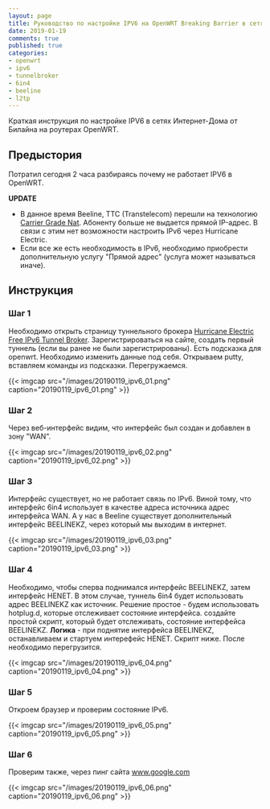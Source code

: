 ```yaml
---
layout: page
title: Руководство по настройке IPV6 на OpenWRT Breaking Barrier в сетях Интернет-Дома от Beeline  
date: 2019-01-19
comments: true
published: true
categories:
- openwrt
- ipv6
- tunnelbroker
- 6in4
- beeline
- l2tp
---
```


Краткая инструкция по настройке IPV6 в сетях Интернет-Дома от Билайна на роутерах OpenWRT.<!--more-->
 
## Предыстория

Потратил сегодня 2 часа разбираясь почему не работает IPV6 в OpenWRT.

**UPDATE**
* В данное время Beeline, TTC (Transtelecom) перешли на технологию [Carrier Grade Nat](https://en.wikipedia.org/wiki/Carrier-grade_NAT). Абоненту больше не выдается прямой IP-адрес. В связи с этим нет возможности настроить IPv6 через Hurricane Electric.
* Если все же есть необходимость в IPv6, необходимо приобрести дополнительную услугу "Прямой адрес" (услуга может называться иначе).
 
## Инструкция

### Шаг 1

Необходимо открыть страницу туннельного брокера [Hurricane Electric Free IPv6 Tunnel Broker](https://www.tunnelbroker.net/). 
Зарегистрироваться на сайте, создать первый туннель (если вы ранее не были зарегистрированы). Есть подсказка для openwrt.
Необходимо изменить данные под себя. Открываем putty, вставляем команды из подсказки. Перегружаемся.

{{< imgcap src="/images/20190119_ipv6_01.png" caption="20190119_ipv6_01.png" >}}


### Шаг 2

Через веб-интерфейс видим, что интерфейс был создан и добавлен в зону "WAN".

{{< imgcap src="/images/20190119_ipv6_02.png" caption="20190119_ipv6_02.png" >}}

### Шаг 3

Интерфейс существует, но не работает связь по IPv6. Виной тому, что интерфейс 6in4 использует в качестве адреса источника адрес интерфейса WAN.
А у нас в Beeline существует дополнительный интерфейс BEELINEKZ, через который мы выходим в интернет.

{{< imgcap src="/images/20190119_ipv6_03.png" caption="20190119_ipv6_03.png" >}}

### Шаг 4

Необходимо, чтобы сперва поднимался интерфейс BEELINEKZ, затем интерфейс HENET. В этом случае, туннель 6in4 будет использовать адрес BEELINEKZ как источник.
Решение простое - будем использовать hotplug.d, которые отслеживает состояние интерфейса. создайте простой скрипт, который будет отслеживать,
состояние интерфейса BEELINEKZ.
**Логика** - при поднятие интерфейса BEELINEKZ, останавливаем и стартуем интерефейс HENET. Скрипт ниже. После необходимо перегрузится.

{{< imgcap src="/images/20190119_ipv6_04.png" caption="20190119_ipv6_04.png" >}}

### Шаг 5

Откроем браузер и проверим состояние IPv6.

{{< imgcap src="/images/20190119_ipv6_05.png" caption="20190119_ipv6_05.png" >}}

### Шаг 6

Проверим также, через пинг сайта www.google.com

{{< imgcap src="/images/20190119_ipv6_06.png" caption="20190119_ipv6_06.png" >}}


